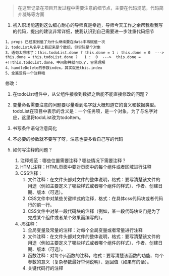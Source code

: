 > 在这里记录在项目开发过程中需要注意的细节点，主要在代码规范，代码简介凝练等方面

1. 初入职场能遇到这么细心耐心的导师真是幸运，导师今天工作之余帮我看我写的代码，提出的建议非常详细，使我认识到自己需要进一步注重代码细节

```
1、props 已经拿到值了为什么继续要在data中再赋值一次
2、todoList从名字上看起来是个数组，但实际是个对象
3、语句太啰嗦了：this.todoList.done ? this.done = 1 : this.done = 0  --->  this.done = this.todoList.done ?   1 :  0  --->  this.done = +!!this.todoList.done，中间那种就可以了，容易理解
4、handleDelete的参数index，其实就是this.index
5、全篇没有一个注释哦
```

修改： 

1. 在todoList组件中，从父组件接收到数据之后能不能直接修改的问题？

2. 变量命名需要注意的问题要尽量看到名字就大概知道它的含义和数据类型。todoList在项目中表示的含义是：一个任务项，是一个对象，为了与名字对应，这里将todoList改为todoItem。

3. 书写条件语句注意简化

4. 不必要的参数就不要写了呀，注意也要多看自己写的代码

5. 如何写注释的问题？
   1. 注释规范：哪些位置需要注释？哪些情况下需要注释？
   2. HTML注释：HTML页面中要对页面中的每个组件或者区域进行注释
   3. CSS注释：
      1. 文件注释：在文件头部对文件的整体说明，格式：要写清楚该文件的用途（例如主要定义了哪些样式或者哪个组件的样式）、作者、创建日期、版本（可选）。
      2. CSS文件中对某些关键样式的注释，格式：在具体css代码块或者代码行的前一行。
      3. CSS文件中对某一段代码块的注释（例如，某一段代码块专门是为了完成某个组件或者某个效果而编写的）。
   4. JS注释：
      1. 全局变量及常量的注释：对每个全局变量或者常量进行注释
      2. 文件注释：在文件头部对文件的整体说明，格式：要写清楚该文件的用途（例如主要定义了哪些样式或者哪个组件的样式）、作者、创建日期、版本（可选）。
      3. 函数注释：对每个js函数的注释，格式：要写清楚该函数的功能、每个参数的意义（复杂参数最好举例说明）、返回值（如果有的话）。
      4. 关键代码行的注释